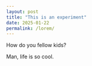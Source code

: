 ```yaml
---
layout: post
title: "This is an experiment"
date: 2025-01-22
permalink: /lorem/
---
```


How do you fellow kids?



Man, life is so cool. 




